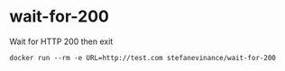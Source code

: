 # wait-for-200
Wait for HTTP 200 then exit

```
docker run --rm -e URL=http://test.com stefanevinance/wait-for-200
```
